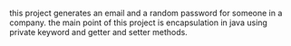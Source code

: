 this project generates an email and a random password for someone in a company.
the main point of this project is encapsulation in java using private keyword and getter and setter methods.